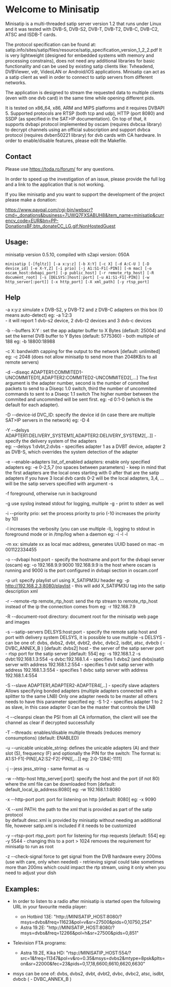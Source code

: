 # Welcome to Minisatip

Minisatip is a multi-threaded satip server version 1.2 that runs under Linux and it was tested with DVB-S, DVB-S2, DVB-T, DVB-T2, DVB-C, DVB-C2, ATSC and ISDB-T cards.

The protocol specification can be found at: satip.info/sites/satip/files/resource/satip_specification_version_1_2_2.pdf
It is very lightweight (designed for embedded systems with memory and processing constrains), does not need any additional libraries for basic functionality and can be used by existing satip clients like: Tvheadend, DVBViewer, vdr, VideoLAN or Android/iOS applications. Minisatip can act as a satip client as well in order to connect to satip servers from different networks.

The application is designed to stream the requested data to multiple clients (even with one dvb card) in the same time while opening different pids.

It is tested on x86_64, x86, ARM and MIPS platforms and it requires DVBAPI 5. Supported protocols are RTSP (both tcp and udp), HTTP (port 8080) and SSDP (as specified in the SAT>IP documentation). On top of that, it supports dvbapi protocol implemented by oscam (requires dvbcsa library) to decrypt channels using an official subscription and support dvbca protocol (requires dvben50221 library) for dvb cards with CA hardware. In order to enable/disable features, please edit the Makefile. 

Contact
-------
Please use https://toda.ro/forum/ for any questions.

In order to speed up the investigation of an issue, please provide the full log and a link to the application that is not working.

If you like minisatip and you want to support the development of the project please make a donation: 

https://www.paypal.com/cgi-bin/webscr?cmd=_donations&business=7UWQ7FXSABUH8&item_name=minisatip&currency_code=EUR&bn=PP-DonationsBF:btn_donateCC_LG.gif:NonHostedGuest

Usage:
-------
minisatip version 0.5.10, compiled with s2api version: 050A

	minisatip [-[fgltz]] [-a x:y:z] [-b X:Y] [-c X] [-d A:C-U ] [-D device_id] [-e X-Y,Z] [-i prio] [-j A1:S1-F1[-PIN]] [-m mac] [-o oscam_host:dvbapi_port] [-p public_host] [-r remote_rtp_host] [-R document_root] [-s [DELSYS:]host[:port] [-u A1:S1-F1[-PIN]] [-w http_server[:port]] [-x http_port] [-X xml_path] [-y rtsp_port] 

Help
------- 
-a x:y:z simulate x DVB-S2, y DVB-T2 and z DVB-C adapters on this box (0 means auto-detect)
	eg: -a 1:2:3  
	- it will report 1 dvb-s2 device, 2 dvb-t2 devices and 3 dvb-c devices 

-b --buffers X:Y : set the app adapter buffer to X Bytes (default: 25004) and set the kernel DVB buffer to Y Bytes (default: 5775360) - both multiple of 188
	eg: -b 18800:18988

-c X: bandwidth capping for the output to the network [default: unlimited]
	eg: -c 2048  (does not allow minisatip to send more than 2048KB/s to all remote servers)

-d --diseqc ADAPTER1:COMMITED1-UNCOMMITED1[,ADAPTER2:COMMITED2-UNCOMMITED2[,...]
	The first argument is the adapter number, second is the number of commited packets to send to a Diseqc 1.0 switch, third the number of uncommited commands to sent to a Diseqc 1.1 switch
	The higher number between the commited and uncommited will be sent first.
	eg: -d 0:1-0  (which is the default for each adapter).

-D --device-id DVC_ID: specify the device id (in case there are multiple SAT>IP servers in the network)
 	eg: -D 4 

-Y --delsys ADAPTER1:DELIVERY_SYSTEM1[,ADAPTER2:DELIVERY_SYSTEM2[,..]] - specify the delivery system of the adapters	
    eg: --delsys 1:dvbt,2:dvbs
    - specifies adapter 1 as a DVBT device, adapter 2 as DVB-S, which overrides the system detection of the adapter

-e --enable-adapters list_of_enabled adapters: enable only specified adapters
	eg: -e 0-2,5,7 (no spaces between parameters)
	- keep in mind that the first adapters are the local ones starting with 0 after that are the satip adapters 
	if you have 3 local dvb cards 0-2 will be the local adapters, 3,4, ... will be the satip servers specified with argument -s

-f  foreground, otherwise run in background

-g use syslog instead stdout for logging, multiple -g - print to stderr as well

-i --priority prio: set the process priority to prio (-10 increases the priority by 10)

-l increases the verbosity (you can use multiple -l), logging to stdout in foreground mode or in /tmp/log when a daemon
	eg: -l -l -l

-m xx: simulate xx as local mac address, generates UUID based on mac
	-m 001122334455 

-o --dvbapi host:port - specify the hostname and port for the dvbapi server (oscam) 
	eg: -o 192.168.9.9:9000 
	192.168.9.9 is the host where oscam is running and 9000 is the port configured in dvbapi section in oscam.conf

-p url: specify playlist url using X_SATIPM3U header 
	eg: -p http://192.168.2.3:8080/playlist
	- this will add X_SATIPM3U tag into the satip description xml

-r --remote-rtp  remote_rtp_host: send the rtp stream to remote_rtp_host instead of the ip the connection comes from
 	eg: -r 192.168.7.9
 
-R --document-root directory: document root for the minisatip web page and images

-s --satip-servers DELSYS:host:port - specify the remote satip host and port with delivery system DELSYS, it is possible to use multiple -s 
	DELSYS - can be one of: dvbs, dvbs2, dvbt, dvbt2, dvbc, dvbc2, isdbt, atsc, dvbcb ( - DVBC_ANNEX_B ) [default: dvbs2]
	host - the server of the satip server
	port - rtsp port for the satip server [default: 554]
	eg: -s 192.168.1.2 -s dvbt:192.168.1.3:554 -s dvbc:192.168.1.4
	- specifies 1 dvbs2 (and dvbs)satip server with address 192.168.1.2:554
	- specifies 1 dvbt satip server  with address 192.168.1.3:554
	- specifies 1 dvbc satip server  with address 192.168.1.4:554

-S --slave ADAPTER1,ADAPTER2-ADAPTER4[,..] - specify slave adapters	
    Allows specifying bonded adapters (multiple adapters connected with a splitter to the same LNB)
    Only one adapter needs to be master all others needs to have this parameter specified
    eg: -S 1-2
    - specifies adapter 1 to 2 as slave, in this case adapter 0 can be the master that controls the LNB

-t --cleanpsi clean the PSI from all CA information, the client will see the channel as clear if decrypted successfully

-T --threads: enables/disable multiple threads (reduces memory consumptions) (default: ENABLED)

-u --unicable unicable_string: defines the unicable adapters (A) and their slot (S), frequency (F) and optionally the PIN for the switch:
	The format is: A1:S1-F1[-PIN][,A2:S2-F2[-PIN][,...]]
	eg: 2:0-1284[-1111]

-j --jess jess_string - same format as -u 

-w --http-host http_server[:port]: specify the host and the port (if not 80) where the xml file can be downloaded from [default: default_local_ip_address:8080] 
	eg: -w 192.168.1.1:8080 

-x --http-port port: port for listening on http [default: 8080]
	eg: -x 9090 

-X --xml PATH: the path to the xml that is provided as part of the satip protocol	
    by default desc.xml is provided by minisatip without needing an additional file, 
    however satip.xml is included if it needs to be customized

-y --rtsp-port rtsp_port: port for listening for rtsp requests [default: 554]
	eg: -y 5544 
	- changing this to a port > 1024 removes the requirement for minisatip to run as root

-z --check-signal force to get signal from the DVB hardware every 200ms (use with care, only when needed)
	- retrieving signal could take sometimes more than 200ms which could impact the rtp stream, using it only when you need to adjust your dish

Examples:
-------
- In order to listen to a radio after minisatip is started open the following URL in your favourite media player:
	- on Hotbird 13E: "http://MINISATIP_HOST:8080/?msys=dvbs&freq=11623&pol=v&sr=27500&pids=0,10750,254"
	- Astra 19.2E: "http://MINISATIP_HOST:8080/?msys=dvbs&freq=12266&pol=h&sr=27500&pids=0,851"	

- Television FTA programs:
	- Astra 19.2E, Kika HD: "rtsp://MINISATIP_HOST:554/?src=1&freq=11347&pol=v&ro=0.35&msys=dvbs2&mtype=8psk&plts=on&sr=22000&fec=23&pids=0,17,18,6600,6610,6620,6630"

- msys can be one of: dvbs, dvbs2, dvbt, dvbt2, dvbc, dvbc2, atsc, isdbt, dvbcb ( - DVBC_ANNEX_B )

